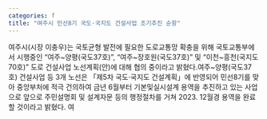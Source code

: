```yaml
---
categories: f
title: "여주시 민선8기 국도·국지도 건설사업 조기추진 순항"
---
```

여주시(시장 이충우)는 국토균형 발전에 필요한 도로교통망 확충을 위해 국토교통부에서 시행중인 “여주~양평(국도37호)”, “여주~장호원(국도37호)” 및 “이천~흥천(국지도70호)” 도로 건설사업 노선계획(안)에 대해 협의 중이라고 밝혔다.여주~양평(국도37호) 건설사업 등 3개 노선은 「제5차 국도·국지도 건설계획」에 반영되어 민선8기를 맞아 중앙부처에 적극 건의하여 금년 6월부터 기본및실시설계 용역을 추진하고 있는 사업으로 앞으로 주민설명회 및 설계자문 등의 행정절차를 거쳐 2023. 12월경 용역을 완료할 것이라고 밝혔다. 여